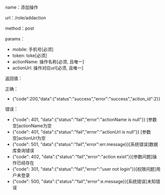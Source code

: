 name：添加操作

url：/role/addaction

method：post

params：

* mobile: 手机号[必须]
* token: toke[必须]
* actionName: 操作名称[必须, 且唯一]
* actionUrl: 操作对应url[必须, 且唯一]

返回值：

正确：

* {"code":200,"data":{"status":"success","error":"success","action_id":2}}

错误：

* {"code": 401, "data":{"status":"fail","error":"actionName is null"}} [参数空]actionName为空
* {"code": 401, "data":{"status":"fail","error":"actionUrl is null"}} [参数空]actionUrl为空
* {"code": 501, "data":{"status":"fail","error":err.message}}[系统错误]数据库查询错误
* {"code": 402, "data":{"status":"fail","error":"action exist"}}[参数问题]操作已经存在
* {"code": 301, "data":{"status":"fail","error":"user not login"}}[权限问题]用户未登录
* {"code": 500, "data":{"status":"fail","error":e.message}}[系统错误]未知错误
